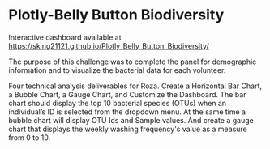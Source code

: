 # Plotly-Belly Button Biodiversity
Interactive dashboard available at https://sking21121.github.io/Plotly_Belly_Button_Biodiversity/

The purpose of this challenge was to complete the panel for demographic information and to visualize the
bacterial data for each volunteer.

Four technical analysis deliverables for Roza. Create a Horizontal Bar Chart, a Bubble Chart, a Gauge Chart,
and Customize the Dashboard. The bar chart should display the top 10 bacterial species (OTUs) when an
individual’s ID is selected from the dropdown menu. At the same time a bubble chart will display OTU Ids 
and Sample values. And create a gauge chart that displays the weekly washing frequency's value as a measure
from 0 to 10.
